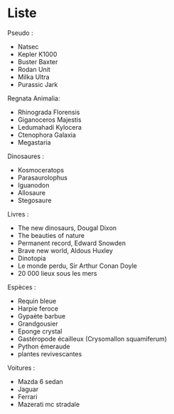 # Liste

Pseudo :
- Natsec
- Kepler K1000
- Buster Baxter
- Rodan Unit
- Milka Ultra
- Purassic Jark

Regnata Animalia:
- Rhinograda Florensis
- Giganoceros Majestis
- Ledumahadi Kylocera
- Ctenophora Galaxia
- Megastaria

Dinosaures :
- Kosmoceratops
- Parasaurolophus
- Iguanodon
- Allosaure
- Stegosaure

Livres :
- The new dinosaurs, Dougal Dixon
- The beauties of nature
- Permanent record, Edward Snowden
- Brave new world, Aldous Huxley
- Dinotopia
- Le monde perdu, Sir Arthur Conan Doyle
- 20 000 lieux sous les mers

Espèces :
- Requin bleue
- Harpie feroce
- Gypaète barbue
- Grandgousier
- Eponge crystal
- Gastéropode écailleux (Crysomallon squamiferum)
- Python émeraude
- plantes revivescantes

Voitures :
- Mazda 6 sedan
- Jaguar
- Ferrari
- Mazerati mc stradale
